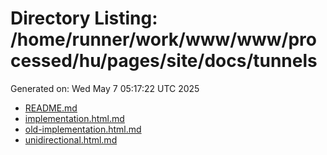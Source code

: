 # Directory Listing: /home/runner/work/www/www/processed/hu/pages/site/docs/tunnels
Generated on: Wed May  7 05:17:22 UTC 2025

- [README.md](README.md)
- [implementation.html.md](implementation.html.md)
- [old-implementation.html.md](old-implementation.html.md)
- [unidirectional.html.md](unidirectional.html.md)
